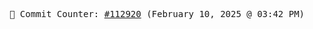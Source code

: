 <p align="center">
    <samp>
        📮 Commit Counter: <a href="https://github.com/Javascript-void0/Javascript-void0/commits/main">#112920</a> (February 10, 2025 @ 03:42 PM)
    </samp>
</p>